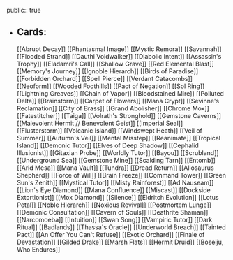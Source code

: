 public:: true
- ## Cards:
	[[Abrupt Decay]]
	[[Phantasmal Image]]
	[[Mystic Remora]]
	[[Savannah]]
	[[Flooded Strand]]
	[[Dauthi Voidwalker]]
	[[Diabolic Intent]]
	[[Assassin's Trophy]]
	[[Eladamri's Call]]
	[[Shallow Grave]]
	[[Red Elemental Blast]]
	[[Memory's Journey]]
	[[Ignoble Hierarch]]
	[[Birds of Paradise]]
	[[Forbidden Orchard]]
	[[Spell Pierce]]
	[[Verdant Catacombs]]
	[[Neoform]]
	[[Wooded Foothills]]
	[[Pact of Negation]]
	[[Sol Ring]]
	[[Lightning Greaves]]
	[[Chain of Vapor]]
	[[Bloodstained Mire]]
	[[Polluted Delta]]
	[[Brainstorm]]
	[[Carpet of Flowers]]
	[[Mana Crypt]]
	[[Sevinne's Reclamation]]
	[[City of Brass]]
	[[Grand Abolisher]]
	[[Chrome Mox]]
	[[Fatestitcher]]
	[[Taiga]]
	[[Volrath's Stronghold]]
	[[Gemstone Caverns]]
	[[Malevolent Hermit // Benevolent Geist]]
	[[Imperial Seal]]
	[[Flusterstorm]]
	[[Volcanic Island]]
	[[Windswept Heath]]
	[[Veil of Summer]]
	[[Autumn's Veil]]
	[[Mental Misstep]]
	[[Reanimate]]
	[[Tropical Island]]
	[[Demonic Tutor]]
	[[Elves of Deep Shadow]]
	[[Cephalid Illusionist]]
	[[Gitaxian Probe]]
	[[Worldly Tutor]]
	[[Bayou]]
	[[Scrubland]]
	[[Underground Sea]]
	[[Gemstone Mine]]
	[[Scalding Tarn]]
	[[Entomb]]
	[[Arid Mesa]]
	[[Mana Vault]]
	[[Tundra]]
	[[Dread Return]]
	[[Allosaurus Shepherd]]
	[[Force of Will]]
	[[Brain Freeze]]
	[[Command Tower]]
	[[Green Sun's Zenith]]
	[[Mystical Tutor]]
	[[Misty Rainforest]]
	[[Ad Nauseam]]
	[[Lion's Eye Diamond]]
	[[Mana Confluence]]
	[[Miscast]]
	[[Dockside Extortionist]]
	[[Mox Diamond]]
	[[Silence]]
	[[Eldritch Evolution]]
	[[Lotus Petal]]
	[[Noble Hierarch]]
	[[Noxious Revival]]
	[[Postmortem Lunge]]
	[[Demonic Consultation]]
	[[Cavern of Souls]]
	[[Deathrite Shaman]]
	[[Narcomoeba]]
	[[Intuition]]
	[[Swan Song]]
	[[Vampiric Tutor]]
	[[Dark Ritual]]
	[[Badlands]]
	[[Thassa's Oracle]]
	[[Underworld Breach]]
	[[Tainted Pact]]
	[[An Offer You Can't Refuse]]
	[[Exotic Orchard]]
	[[Finale of Devastation]]
	[[Gilded Drake]]
	[[Marsh Flats]]
	[[Hermit Druid]]
	[[Boseiju, Who Endures]]
